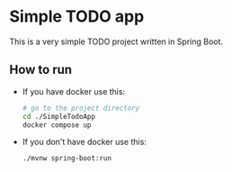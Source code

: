 # Simple TODO app
This is a very simple TODO project written in Spring Boot.

## How to run 
* If you have docker use this:
  ```bash
  # go to the project directory
  cd ./SimpleTodoApp
  docker compose up
  ```
* If you don't have docker use this:
  ```bash
  ./mvnw spring-boot:run
  ``` 
